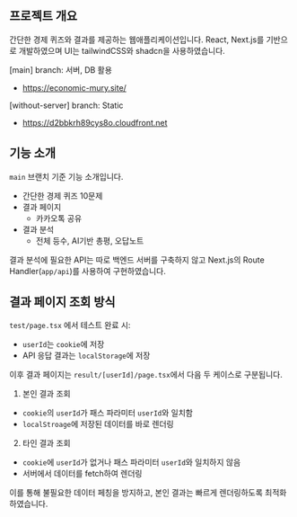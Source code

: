 ## 프로젝트 개요

간단한 경제 퀴즈와 결과를 제공하는 웹애플리케이션입니다. React, Next.js를 기반으로 개발하였으며 UI는 tailwindCSS와 shadcn을 사용하였습니다.

[main] branch: 서버, DB 활용

- https://economic-mury.site/

[without-server] branch: Static

- https://d2bbkrh89cys8o.cloudfront.net

## 기능 소개

`main` 브랜치 기준 기능 소개입니다.

- 간단한 경제 퀴즈 10문제
- 결과 페이지
  - 카카오톡 공유
- 결과 분석
  - 전체 등수, AI기반 총평, 오답노트

결과 분석에 필요한 API는 따로 백엔드 서버를 구축하지 않고 Next.js의 Route Handler(`app/api`)를 사용하여 구현하였습니다.

## 결과 페이지 조회 방식

`test/page.tsx` 에서 테스트 완료 시:

- `userId`는 `cookie`에 저장
- API 응답 결과는 `localStorage`에 저장

이후 결과 페이지는 `result/[userId]/page.tsx`에서 다음 두 케이스로 구분됩니다.

1. 본인 결과 조회

- `cookie`의 `userId`가 패스 파라미터 `userId`와 일치함
- `localStroage`에 저장된 데이터를 바로 렌더링

2. 타인 결과 조회

- `cookie`에 `userId`가 없거나 패스 파라미터 `userId`와 일치하지 않음
- 서버에서 데이터를 fetch하여 렌더링

이를 통해 불필요한 데이터 페칭을 방지하고, 본인 결과는 빠르게 렌더링하도록 최적화하였습니다.
